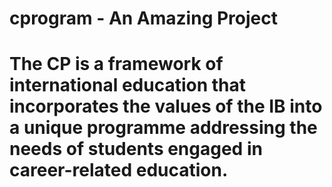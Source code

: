 # cprogram - An Amazing Project
# The CP is a framework of international education that incorporates the values of the IB into a unique programme addressing the needs of students engaged in career-related education.
